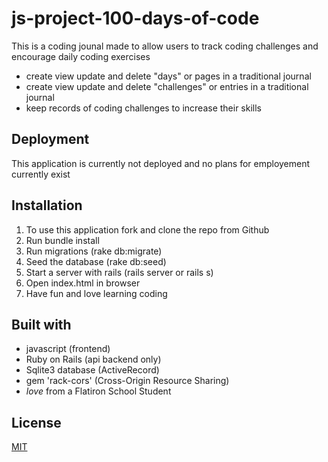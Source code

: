 # js-project-100-days-of-code

This is a coding jounal made to allow users to track coding challenges and encourage daily coding exercises

* create view update and delete "days" or pages in a traditional journal
* create view update and delete "challenges" or entries in a traditional journal
* keep records of coding challenges to increase their skills


## Deployment
This application is currently not deployed and no plans for employement currently exist

## Installation
1. To use this application fork and clone the repo from Github
2. Run bundle install
3. Run migrations (rake db:migrate)
4. Seed the database (rake db:seed)
5. Start a server with rails (rails server or rails s)
6. Open index.html in browser
5. Have fun and love learning coding

## Built with
* javascript (frontend)
* Ruby on Rails (api backend only)
* Sqlite3 database (ActiveRecord) 
* gem 'rack-cors' (Cross-Origin Resource Sharing)
* *love* from a Flatiron School Student

## License
[MIT](https://choosealicense.com/licenses/mit/)
